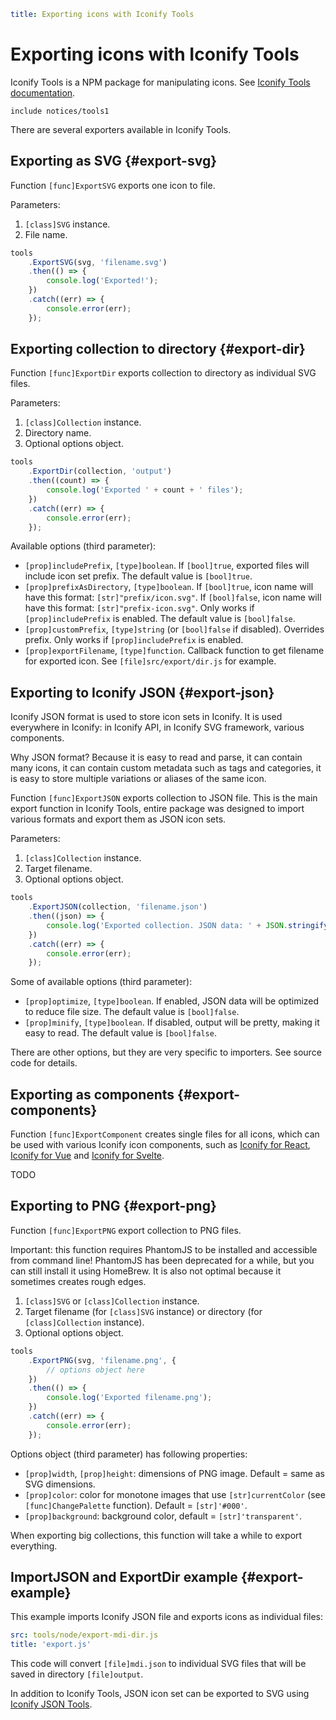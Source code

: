 ```yaml
title: Exporting icons with Iconify Tools
```

# Exporting icons with Iconify Tools

Iconify Tools is a NPM package for manipulating icons. See [Iconify Tools documentation](./index.md).

`include notices/tools1`

There are several exporters available in Iconify Tools.

## Exporting as SVG {#export-svg}

Function `[func]ExportSVG` exports one icon to file.

Parameters:

1. `[class]SVG` instance.
2. File name.

```js
tools
	.ExportSVG(svg, 'filename.svg')
	.then(() => {
		console.log('Exported!');
	})
	.catch((err) => {
		console.error(err);
	});
```

## Exporting collection to directory {#export-dir}

Function `[func]ExportDir` exports collection to directory as individual SVG files.

Parameters:

1. `[class]Collection` instance.
2. Directory name.
3. Optional options object.

```js
tools
	.ExportDir(collection, 'output')
	.then((count) => {
		console.log('Exported ' + count + ' files');
	})
	.catch((err) => {
		console.error(err);
	});
```

Available options (third parameter):

- `[prop]includePrefix`, `[type]boolean`. If `[bool]true`, exported files will include icon set prefix. The default value is `[bool]true`.
- `[prop]prefixAsDirectory`, `[type]boolean`. If `[bool]true`, icon name will have this format: `[str]"prefix/icon.svg"`. If `[bool]false`, icon name will have this format: `[str]"prefix-icon.svg"`. Only works if `[prop]includePrefix` is enabled. The default value is `[bool]false`.
- `[prop]customPrefix`, `[type]string` (or `[bool]false` if disabled). Overrides prefix. Only works if `[prop]includePrefix` is enabled.
- `[prop]exportFilename`, `[type]function`. Callback function to get filename for exported icon. See `[file]src/export/dir.js` for example.

## Exporting to Iconify JSON {#export-json}

Iconify JSON format is used to store icon sets in Iconify. It is used everywhere in Iconify: in Iconify API, in Iconify SVG framework, various components.

Why JSON format? Because it is easy to read and parse, it can contain many icons, it can contain custom metadata such as tags and categories, it is easy to store multiple variations or aliases of the same icon.

Function `[func]ExportJSON` exports collection to JSON file. This is the main export function in Iconify Tools, entire package was designed to import various formats and export them as JSON icon sets.

Parameters:

1. `[class]Collection` instance.
2. Target filename.
3. Optional options object.

```js
tools
	.ExportJSON(collection, 'filename.json')
	.then((json) => {
		console.log('Exported collection. JSON data: ' + JSON.stringify(json));
	})
	.catch((err) => {
		console.error(err);
	});
```

Some of available options (third parameter):

- `[prop]optimize`, `[type]boolean`. If enabled, JSON data will be optimized to reduce file size. The default value is `[bool]false`.
- `[prop]minify`, `[type]boolean`. If disabled, output will be pretty, making it easy to read. The default value is `[bool]false`.

There are other options, but they are very specific to importers. See source code for details.

## Exporting as components {#export-components}

Function `[func]ExportComponent` creates single files for all icons, which can be used with various Iconify icon components, such as [Iconify for React](../../icon-components/react/index.md), [Iconify for Vue](../../icon-components/vue/index.md) and [Iconify for Svelte](../../icon-components/svelte/index.md).

TODO

## Exporting to PNG {#export-png}

Function `[func]ExportPNG` export collection to PNG files.

Important: this function requires PhantomJS to be installed and accessible from command line! PhantomJS has been deprecated for a while, but you can still install it using HomeBrew. It is also not optimal because it sometimes creates rough edges.

1. `[class]SVG` or `[class]Collection` instance.
2. Target filename (for `[class]SVG` instance) or directory (for `[class]Collection` instance).
3. Optional options object.

```js
tools
	.ExportPNG(svg, 'filename.png', {
		// options object here
	})
	.then(() => {
		console.log('Exported filename.png');
	})
	.catch((err) => {
		console.error(err);
	});
```

Options object (third parameter) has following properties:

- `[prop]width`, `[prop]height`: dimensions of PNG image. Default = same as SVG dimensions.
- `[prop]color`: color for monotone images that use `[str]currentColor` (see `[func]ChangePalette` function). Default = `[str]'#000'`.
- `[prop]background`: background color, default = `[str]'transparent'`.

When exporting big collections, this function will take a while to export everything.

## ImportJSON and ExportDir example {#export-example}

This example imports Iconify JSON file and exports icons as individual files:

```yaml
src: tools/node/export-mdi-dir.js
title: 'export.js'
```

This code will convert `[file]mdi.json` to individual SVG files that will be saved in directory `[file]output`.

In addition to Iconify Tools, JSON icon set can be exported to SVG using [Iconify JSON Tools](../json/export.md).
